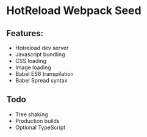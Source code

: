 # HotReload Webpack Seed

## Features:

* Hotreload dev server
* Javascript bundling
* CSS loading
* Image loading
* Babel ES6 transpilation
* Babel Spread syntax

## Todo

* Tree shaking
* Production builds
* Optional TypeScript